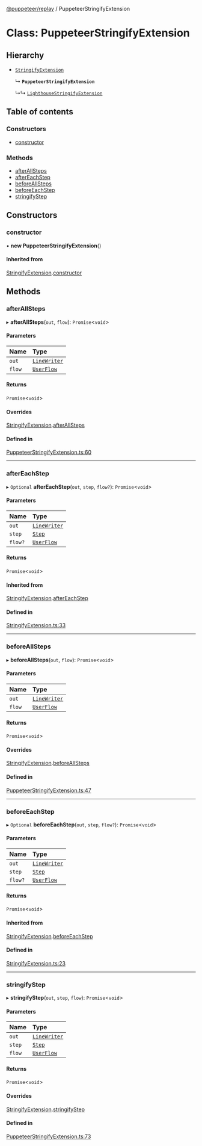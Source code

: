 [@puppeteer/replay](../README.md) / PuppeteerStringifyExtension

# Class: PuppeteerStringifyExtension

## Hierarchy

- [`StringifyExtension`](StringifyExtension.md)

  ↳ **`PuppeteerStringifyExtension`**

  ↳↳ [`LighthouseStringifyExtension`](LighthouseStringifyExtension.md)

## Table of contents

### Constructors

- [constructor](PuppeteerStringifyExtension.md#constructor)

### Methods

- [afterAllSteps](PuppeteerStringifyExtension.md#afterallsteps)
- [afterEachStep](PuppeteerStringifyExtension.md#aftereachstep)
- [beforeAllSteps](PuppeteerStringifyExtension.md#beforeallsteps)
- [beforeEachStep](PuppeteerStringifyExtension.md#beforeeachstep)
- [stringifyStep](PuppeteerStringifyExtension.md#stringifystep)

## Constructors

### constructor

• **new PuppeteerStringifyExtension**()

#### Inherited from

[StringifyExtension](StringifyExtension.md).[constructor](StringifyExtension.md#constructor)

## Methods

### afterAllSteps

▸ **afterAllSteps**(`out`, `flow`): `Promise`<`void`\>

#### Parameters

| Name   | Type                                           |
| :----- | :--------------------------------------------- |
| `out`  | [`LineWriter`](../interfaces/LineWriter.md)    |
| `flow` | [`UserFlow`](../interfaces/Schema.UserFlow.md) |

#### Returns

`Promise`<`void`\>

#### Overrides

[StringifyExtension](StringifyExtension.md).[afterAllSteps](StringifyExtension.md#afterallsteps)

#### Defined in

[PuppeteerStringifyExtension.ts:60](https://github.com/puppeteer/replay/blob/main/src/PuppeteerStringifyExtension.ts#L60)

---

### afterEachStep

▸ `Optional` **afterEachStep**(`out`, `step`, `flow?`): `Promise`<`void`\>

#### Parameters

| Name    | Type                                           |
| :------ | :--------------------------------------------- |
| `out`   | [`LineWriter`](../interfaces/LineWriter.md)    |
| `step`  | [`Step`](../modules/Schema.md#step)            |
| `flow?` | [`UserFlow`](../interfaces/Schema.UserFlow.md) |

#### Returns

`Promise`<`void`\>

#### Inherited from

[StringifyExtension](StringifyExtension.md).[afterEachStep](StringifyExtension.md#aftereachstep)

#### Defined in

[StringifyExtension.ts:33](https://github.com/puppeteer/replay/blob/main/src/StringifyExtension.ts#L33)

---

### beforeAllSteps

▸ **beforeAllSteps**(`out`, `flow`): `Promise`<`void`\>

#### Parameters

| Name   | Type                                           |
| :----- | :--------------------------------------------- |
| `out`  | [`LineWriter`](../interfaces/LineWriter.md)    |
| `flow` | [`UserFlow`](../interfaces/Schema.UserFlow.md) |

#### Returns

`Promise`<`void`\>

#### Overrides

[StringifyExtension](StringifyExtension.md).[beforeAllSteps](StringifyExtension.md#beforeallsteps)

#### Defined in

[PuppeteerStringifyExtension.ts:47](https://github.com/puppeteer/replay/blob/main/src/PuppeteerStringifyExtension.ts#L47)

---

### beforeEachStep

▸ `Optional` **beforeEachStep**(`out`, `step`, `flow?`): `Promise`<`void`\>

#### Parameters

| Name    | Type                                           |
| :------ | :--------------------------------------------- |
| `out`   | [`LineWriter`](../interfaces/LineWriter.md)    |
| `step`  | [`Step`](../modules/Schema.md#step)            |
| `flow?` | [`UserFlow`](../interfaces/Schema.UserFlow.md) |

#### Returns

`Promise`<`void`\>

#### Inherited from

[StringifyExtension](StringifyExtension.md).[beforeEachStep](StringifyExtension.md#beforeeachstep)

#### Defined in

[StringifyExtension.ts:23](https://github.com/puppeteer/replay/blob/main/src/StringifyExtension.ts#L23)

---

### stringifyStep

▸ **stringifyStep**(`out`, `step`, `flow`): `Promise`<`void`\>

#### Parameters

| Name   | Type                                           |
| :----- | :--------------------------------------------- |
| `out`  | [`LineWriter`](../interfaces/LineWriter.md)    |
| `step` | [`Step`](../modules/Schema.md#step)            |
| `flow` | [`UserFlow`](../interfaces/Schema.UserFlow.md) |

#### Returns

`Promise`<`void`\>

#### Overrides

[StringifyExtension](StringifyExtension.md).[stringifyStep](StringifyExtension.md#stringifystep)

#### Defined in

[PuppeteerStringifyExtension.ts:73](https://github.com/puppeteer/replay/blob/main/src/PuppeteerStringifyExtension.ts#L73)
